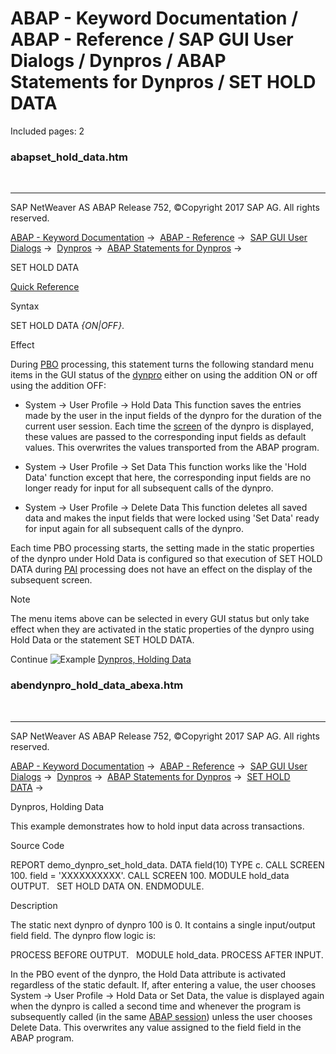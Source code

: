 # ABAP - Keyword Documentation / ABAP - Reference / SAP GUI User Dialogs / Dynpros / ABAP Statements for Dynpros / SET HOLD DATA

Included pages: 2


### abapset_hold_data.htm

  

* * *

SAP NetWeaver AS ABAP Release 752, ©Copyright 2017 SAP AG. All rights reserved.

[ABAP - Keyword Documentation](javascript:call_link\('abenabap.htm'\)) →  [ABAP - Reference](javascript:call_link\('abenabap_reference.htm'\)) →  [SAP GUI User Dialogs](javascript:call_link\('abenabap_screens.htm'\)) →  [Dynpros](javascript:call_link\('abenabap_dynpros.htm'\)) →  [ABAP Statements for Dynpros](javascript:call_link\('abenabap_dynpros_abap_statements.htm'\)) → 

SET HOLD DATA

[Quick Reference](javascript:call_link\('abapset_hold_data_shortref.htm'\))

Syntax

SET HOLD DATA *{*ON*|*OFF*}*.

Effect

During [PBO](javascript:call_link\('abenpbo_glosry.htm'\) "Glossary Entry") processing, this statement turns the following standard menu items in the GUI status of the [dynpro](javascript:call_link\('abendynpro_glosry.htm'\) "Glossary Entry") either on using the addition ON or off using the addition OFF:

-   System → User Profile → Hold Data
    This function saves the entries made by the user in the input fields of the dynpro for the duration of the current user session. Each time the [screen](javascript:call_link\('abenscreen_glosry.htm'\) "Glossary Entry") of the dynpro is displayed, these values are passed to the corresponding input fields as default values. This overwrites the values transported from the ABAP program.
    
-   System → User Profile → Set Data
    This function works like the 'Hold Data' function except that here, the corresponding input fields are no longer ready for input for all subsequent calls of the dynpro.
    
-   System → User Profile → Delete Data
    This function deletes all saved data and makes the input fields that were locked using 'Set Data' ready for input again for all subsequent calls of the dynpro.
    

Each time PBO processing starts, the setting made in the static properties of the dynpro under Hold Data is configured so that execution of SET HOLD DATA during [PAI](javascript:call_link\('abenpai_glosry.htm'\) "Glossary Entry") processing does not have an effect on the display of the subsequent screen.

Note

The menu items above can be selected in every GUI status but only take effect when they are activated in the static properties of the dynpro using Hold Data or the statement SET HOLD DATA.

Continue
![Example](exa.gif "Example") [Dynpros, Holding Data](javascript:call_link\('abendynpro_hold_data_abexa.htm'\))


### abendynpro_hold_data_abexa.htm

  

* * *

SAP NetWeaver AS ABAP Release 752, ©Copyright 2017 SAP AG. All rights reserved.

[ABAP - Keyword Documentation](javascript:call_link\('abenabap.htm'\)) →  [ABAP - Reference](javascript:call_link\('abenabap_reference.htm'\)) →  [SAP GUI User Dialogs](javascript:call_link\('abenabap_screens.htm'\)) →  [Dynpros](javascript:call_link\('abenabap_dynpros.htm'\)) →  [ABAP Statements for Dynpros](javascript:call_link\('abenabap_dynpros_abap_statements.htm'\)) →  [SET HOLD DATA](javascript:call_link\('abapset_hold_data.htm'\)) → 

Dynpros, Holding Data

This example demonstrates how to hold input data across transactions.

Source Code

REPORT demo\_dynpro\_set\_hold\_data.
DATA field(10) TYPE c.
CALL SCREEN 100.
field = 'XXXXXXXXXX'.
CALL SCREEN 100.
MODULE hold\_data OUTPUT.
  SET HOLD DATA ON.
ENDMODULE.

Description

The static next dynpro of dynpro 100 is 0. It contains a single input/output field field. The dynpro flow logic is:

PROCESS BEFORE OUTPUT.
  MODULE hold\_data.
PROCESS AFTER INPUT.

In the PBO event of the dynpro, the Hold Data attribute is activated regardless of the static default. If, after entering a value, the user chooses System → User Profile → Hold Data or Set Data, the value is displayed again when the dynpro is called a second time and whenever the program is subsequently called (in the same [ABAP session](javascript:call_link\('abenmain_session_glosry.htm'\) "Glossary Entry")) unless the user chooses Delete Data. This overwrites any value assigned to the field field in the ABAP program.
